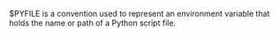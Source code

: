 $PYFILE is a convention used to represent an environment variable that holds the name or path of a Python script file.
